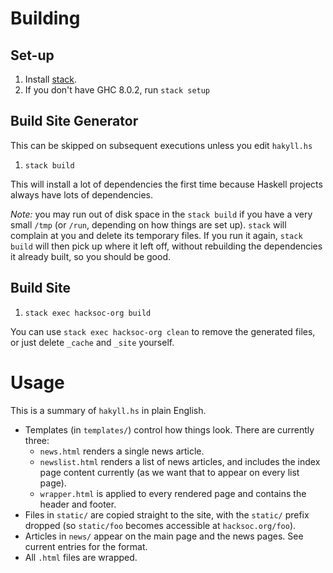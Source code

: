 Building
========

Set-up
------

1. Install [stack](https://github.com/commercialhaskell/stack).
2. If you don't have GHC 8.0.2, run `stack setup`

Build Site Generator
--------------------

This can be skipped on subsequent executions unless you edit `hakyll.hs`

1. `stack build`

This will install a lot of dependencies the first time because Haskell projects always have lots of
dependencies.

*Note:* you may run out of disk space in the `stack build` if you have a very small `/tmp` (or
`/run`, depending on how things are set up). `stack` will complain at you and delete its temporary
files. If you run it again, `stack build` will then pick up where it left off, without rebuilding
the dependencies it already built, so you should be good.

Build Site
----------

1. `stack exec hacksoc-org build`

You can use `stack exec hacksoc-org clean` to remove the generated files, or just delete `_cache`
and `_site` yourself.


Usage
=====

This is a summary of `hakyll.hs` in plain English.

- Templates (in `templates/`) control how things look. There are currently three:
    - `news.html` renders a single news article.
    - `newslist.html` renders a list of news articles, and includes the index page content currently
      (as we want that to appear on every list page).
    - `wrapper.html` is applied to every rendered page and contains the header and footer.
- Files in `static/` are copied straight to the site, with the `static/` prefix dropped (so
  `static/foo` becomes accessible at `hacksoc.org/foo`).
- Articles in `news/` appear on the main page and the news pages. See current entries for the
  format.
- All `.html` files are wrapped.
